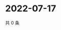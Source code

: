 # 2022-07-17

共 0 条

<!-- BEGIN WEIBO -->
<!-- 最后更新时间 Sun Jul 17 2022 20:09:25 GMT+0800 (China Standard Time) -->

<!-- END WEIBO -->
